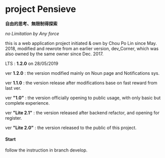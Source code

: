 # project Pensieve
__自由的思考、無限制得探索__

 _no Limitation by Any force_

this is a web application project initiated & own by Chou Po Lin since May. 2018, modified and rewrote from an earlier version, dev_Corner, which was also owned by the same owner since Dec. 2017.

LTS : __1.2.0__ on 28/05/2019

ver __1.2.0__ : the version modified mainly on Noun page and Notifications sys.

ver __1.1.0__  : the version release after modifications base on fast reward from last ver.

ver __"1.0"__ : the version officially opening to public usage, with only basic but complete experience.

ver __"Lite 2.1"__ : the version released after backend refactor, and opening for register.

ver __"Lite 2.0"__ : the version released to the public of this project.


#### Start

follow the instruction in branch develop.

